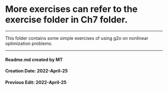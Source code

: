 # More exercises can refer to the exercise folder in Ch7 folder.
------------------------------------

This folder contains some simple exercises of using g2o on nonlinear optimization problems.



------------------------------------
#### Readme.md created by MT
#### Creation Date: 2022-April-25
#### Previous Edit: 2022-April-25

